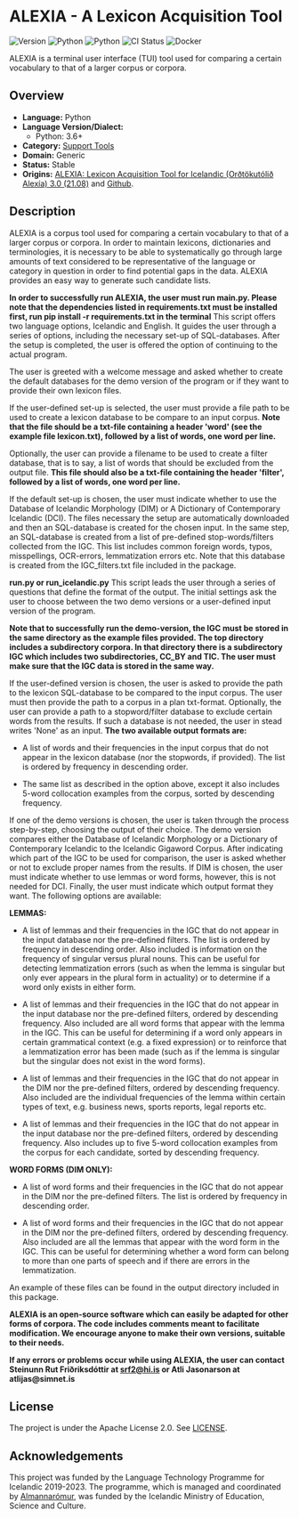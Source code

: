 # ALEXIA - A Lexicon Acquisition Tool

![Version](https://img.shields.io/badge/Version-3.0-darkviolet)
![Python](https://img.shields.io/badge/Python-3.6|3.7|3.8-blue?logo=python&logoColor=white)
![Python](https://img.shields.io/badge/python-3.10-blue?logo=python&logoColor=white)
![CI Status](https://img.shields.io/badge/CI-[unavailable]-red)
![Docker](https://img.shields.io/badge/Docker-[unavailable]-red)

ALEXIA is a terminal user interface (TUI) tool used for comparing a certain
vocabulary to that of a larger corpus or corpora.

## Overview
- **Language:** Python
- **Language Version/Dialect:**
  - Python: 3.6+
- **Category:** [Support Tools](https://github.com/icelandic-lt/icelandic-lt/blob/main/doc/st.md)
- **Domain:** Generic
- **Status:** Stable
- **Origins:** [ALEXIA: Lexicon Acquisition Tool for Icelandic (Orðtökutólið
  Alexía) 3.0 (21.08)](http://hdl.handle.net/20.500.12537/123) and
  [Github](https://github.com/steinunnfridriks/ALEXIA).

## Description

ALEXIA is a corpus tool used for comparing a certain
vocabulary to that of a larger corpus or corpora. In order to maintain 
lexicons, dictionaries and terminologies, it is necessary to be able 
to systematically go through large amounts of text considered to be 
representative of the language or category in question in order to find
potential gaps in the data. ALEXIA provides an easy way to generate such 
candidate lists. 

**In order to successfully run ALEXIA, the user must run main.py. Please note 
that the dependencies listed in requirements.txt must be installed first, 
run pip install -r requirements.txt in the terminal**
This script offers two language options, Icelandic and English. It guides 
the user through a series of options, including the necessary set-up of 
SQL-databases. After the setup is completed, the user is offered the option
of continuing to the actual program. 

The user is greeted with a welcome message and asked whether to create
the default databases for the demo version of the program or if they 
want to provide their own lexicon files. 

If the user-defined set-up is selected, the user must provide a file path
to be used to create a lexicon database to be compare to an input corpus. 
**Note that the file should be a txt-file containing a header 'word' 
(see the example file lexicon.txt), followed by a list of words, one 
word per line.**  

Optionally, the user can provide a filename to be used to create a filter 
database, that is to say, a list of words that should be excluded
from the output file. **This file should also be a txt-file containing 
the header 'filter', followed by a list of words, one word per line.**

If the default set-up is chosen, the user must indicate whether to
use the Database of Icelandic Morphology (DIM) or A Dictionary of
Contemporary Icelandic (DCI). The files necessary the setup are 
automatically downloaded and then an SQL-database is created for the 
chosen input. In the same step, an SQL-database is created from 
a list of pre-defined stop-words/filters collected from the IGC. 
This list includes common foreign words, typos, misspellings, 
OCR-errors, lemmatization errors etc. Note that this database is 
created from the IGC_filters.txt file included in the package. 

**run.py or run_icelandic.py**
This script leads the user through a series of questions that define
the format of the output. The initial settings ask the user to choose
between the two demo versions or a user-defined input version of the 
program. 

**Note that to successfully run the demo-version, the IGC must be stored
in the same directory as the example files provided. The top directory
includes a subdirectory corpora. In that directory there is a subdirectory
IGC which includes two subdirectories, CC_BY and TIC. The user must make 
sure that the IGC data is stored in the same way.**

If the user-defined version is chosen, the user is asked to provide 
the path to the lexicon SQL-database to be compared to the input corpus. 
The user must then provide the path to a corpus in a plan txt-format.
Optionally, the user can provide a path to a stopword/filter database
to exclude certain words from the results. If such a database is not
needed, the user in stead writes 'None' as an input. **The two available
output formats are:**
 
- A list of words and their frequencies in the input corpus that do 
not appear in the lexicon database (nor the stopwords, if provided). 
The list is ordered by frequency in descending order. 

- The same list as described in the option above, except it also 
includes 5-word collocation examples from the corpus, sorted by
descending frequency. 

If one of the demo versions is chosen, the user is taken through the process
step-by-step, choosing the output of their choice. The demo version
compares either the Database of Icelandic Morphology or a Dictionary of 
Contemporary Icelandic to the Icelandic Gigaword Corpus. After indicating 
which part of the IGC to be used for comparison, the user is asked whether 
or not to exclude proper names from the results. If DIM is chosen, the user 
must indicate whether to use lemmas or word forms, however, this is not needed
for DCI. Finally, the user must indicate which output format they want. 
The following options are available: 

**LEMMAS:** 
- A list of lemmas and their frequencies in the IGC that do not appear 
in the input database nor the pre-defined filters. The list is ordered by 
frequency in descending order. Also included is information on the frequency of 
singular versus plural nouns. This can be useful for detecting lemmatization
errors (such as when the lemma is singular but only ever appears in the plural
form in actuality) or to determine if a word only exists in either form. 

- A list of lemmas and their frequencies in the IGC that do not appear in 
the input database nor the pre-defined filters, ordered by descending frequency. 
Also included are all word forms that appear with the lemma in the IGC. This can
be useful for determining if a word only appears in certain grammatical context 
(e.g. a fixed expression) or to reinforce that a lemmatization error has been 
made (such as if the lemma is singular but the singular does not exist in the
word forms).  

- A list of lemmas and their frequencies in the IGC that do not appear in the
DIM nor the pre-defined filters, ordered by descending frequency. Also included 
are the individual frequencies of the lemma within certain types of text, e.g. 
business news, sports reports, legal reports etc. 

- A list of lemmas and their frequencies in the IGC that do not appear in the
input database nor the pre-defined filters, ordered by descending frequency. 
Also includes up to five 5-word collocation examples from the corpus for each 
candidate, sorted by descending frequency. 

**WORD FORMS (DIM ONLY):**
- A list of word forms and their frequencies in the IGC that do not appear
in the DIM nor the pre-defined filters. The list is ordered by frequency in 
descending order. 

- A list of word forms and their frequencies in the IGC that do not appear
in the DIM nor the pre-defined filters, ordered by descending frequency. Also
included are all the lemmas that appear with the word form in the IGC. This 
can be useful for determining whether a word form can belong to more than one
parts of speech and if there are errors in the lemmatization. 

An example of these files can be found in the output directory included in
this package.

**ALEXIA is an open-source software which can easily be adapted for other
forms of corpora. The code includes comments meant to facilitate modification. 
We encourage anyone to make their own versions, suitable to their needs.**

__If any errors or problems occur while using ALEXIA, the user can contact Steinunn
Rut Friðriksdóttir at srf2@hi.is or Atli Jasonarson at atlijas@simnet.is__

## License

The project is under the Apache License 2.0. See [LICENSE](./LICENSE).

## Acknowledgements

This project was funded by the Language Technology Programme for Icelandic
2019-2023. The programme, which is managed and coordinated by
[Almannarómur](https://almannaromur.is/), was funded by the Icelandic Ministry
of Education, Science and Culture.

